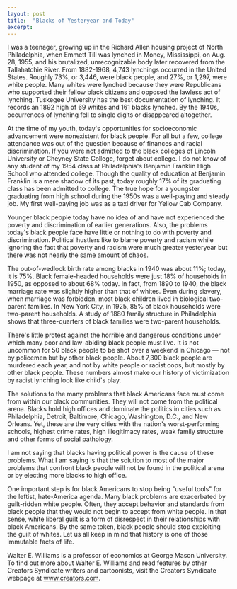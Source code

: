 ```yaml
---
layout: post
title:  "Blacks of Yesteryear and Today"
excerpt:
---
```




I was a teenager, growing up in the Richard Allen housing project of North Philadelphia, when Emmett Till was lynched in Money, Mississippi, on Aug. 28, 1955, and his brutalized, unrecognizable body later recovered from the Tallahatchie River. From 1882-1968, 4,743 lynchings occurred in the United States. Roughly 73%, or 3,446, were black people, and 27%, or 1,297, were white people. Many whites were lynched because they were Republicans who supported their fellow black citizens and opposed the lawless act of lynching. Tuskegee University has the best documentation of lynching. It records an 1892 high of 69 whites and 161 blacks lynched. By the 1940s, occurrences of lynching fell to single digits or disappeared altogether.

At the time of my youth, today's opportunities for socioeconomic advancement were nonexistent for black people. For all but a few, college attendance was out of the question because of finances and racial discrimination. If you were not admitted to the black colleges of Lincoln University or Cheyney State College, forget about college. I do not know of any student of my 1954 class at Philadelphia's Benjamin Franklin High School who attended college. Though the quality of education at Benjamin Franklin is a mere shadow of its past, today roughly 17% of its graduating class has been admitted to college. The true hope for a youngster graduating from high school during the 1950s was a well-paying and steady job. My first well-paying job was as a taxi driver for Yellow Cab Company.

Younger black people today have no idea of and have not experienced the poverty and discrimination of earlier generations. Also, the problems today's black people face have little or nothing to do with poverty and discrimination. Political hustlers like to blame poverty and racism while ignoring the fact that poverty and racism were much greater yesteryear but there was not nearly the same amount of chaos. 

The out-of-wedlock birth rate among blacks in 1940 was about 11%; today, it is 75%. Black female-headed households were just 18% of households in 1950, as opposed to about 68% today. In fact, from 1890 to 1940, the black marriage rate was slightly higher than that of whites. Even during slavery, when marriage was forbidden, most black children lived in biological two-parent families. In New York City, in 1925, 85% of black households were two-parent households. A study of 1880 family structure in Philadelphia shows that three-quarters of black families were two-parent households.

There's little protest against the horrible and dangerous conditions under which many poor and law-abiding black people must live. It is not uncommon for 50 black people to be shot over a weekend in Chicago — not by policemen but by other black people. About 7,300 black people are murdered each year, and not by white people or racist cops, but mostly by other black people. These numbers almost make our history of victimization by racist lynching look like child's play.

The solutions to the many problems that black Americans face must come from within our black communities. They will not come from the political arena. Blacks hold high offices and dominate the politics in cities such as Philadelphia, Detroit, Baltimore, Chicago, Washington, D.C., and New Orleans. Yet, these are the very cities with the nation's worst-performing schools, highest crime rates, high illegitimacy rates, weak family structure and other forms of social pathology. 

I am not saying that blacks having political power is the cause of these problems. What I am saying is that the solution to most of the major problems that confront black people will not be found in the political arena or by electing more blacks to high office. 

One important step is for black Americans to stop being "useful tools" for the leftist, hate-America agenda. Many black problems are exacerbated by guilt-ridden white people. Often, they accept behavior and standards from black people that they would not begin to accept from white people. In that sense, white liberal guilt is a form of disrespect in their relationships with black Americans. By the same token, black people should stop exploiting the guilt of whites. Let us all keep in mind that history is one of those immutable facts of life.

Walter E. Williams is a professor of economics at George Mason University. To find out more about Walter E. Williams and read features by other Creators Syndicate writers and cartoonists, visit the Creators Syndicate webpage at www.creators.com.
